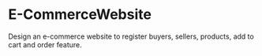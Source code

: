 # E-CommerceWebsite
Design an e-commerce website to register buyers, sellers, products, add to cart and order feature.
